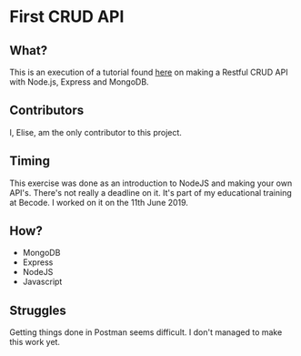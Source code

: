 # First CRUD API

## What?
This is an execution of a tutorial found [here](https://www.callicoder.com/node-js-express-mongodb-restful-crud-api-tutorial/) on making a Restful CRUD API with Node.js, Express and MongoDB.

## Contributors
I, Elise, am the only contributor to this project.

## Timing
This exercise was done as an introduction to NodeJS and making your own API's. There's not really a deadline on it. It's part of my educational training at Becode. I worked on it on the 11th June 2019.

## How?
* MongoDB
* Express
* NodeJS
* Javascript

## Struggles
Getting things done in Postman seems difficult. I don't managed to make this work yet.